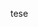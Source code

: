 tese
<html> <head> <title>Video Page</title> <script src="https://stripchat.com/LavenderHot/web-player-component@0.1.1/dist/web-player.component.js"></script> </head> <body> <eyevinn-video source="https://edge-hls.doppiocdn.com/hls/118644297/master/118644297_auto.m3u8?playlistType=lowLatency" muted="true" autoplay="true"></eyevinn-video> </body> </html>
